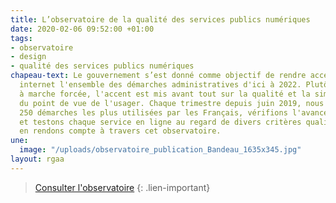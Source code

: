 ```yaml
---
title: L’observatoire de la qualité des services publics numériques
date: 2020-02-06 09:52:00 +01:00
tags:
- observatoire
- design
- qualité des services publics numériques
chapeau-text: Le gouvernement s’est donné comme objectif de rendre accessibles sur
  internet l'ensemble des démarches administratives d'ici à 2022. Plutôt qu'une dématérialisation
  à marche forcée, l'accent est mis avant tout sur la qualité et la simplicité d’utilisation
  du point de vue de l'usager. Chaque trimestre depuis juin 2019, nous évaluons les
  250 démarches les plus utilisées par les Français, vérifions l'avancée de leur numérisation
  et testons chaque service en ligne au regard de divers critères qualité. Et nous
  en rendons compte à travers cet observatoire.
une:
  image: "/uploads/observatoire_publication_Bandeau_1635x345.jpg"
layout: rgaa
---
```


> [Consulter l'observatoire](https://observatoire.numerique.gouv.fr/observatoire/ "Consulter l'observatoire")
{: .lien-important}